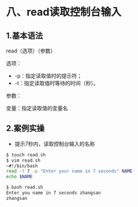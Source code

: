 # 八、read读取控制台输入

## 1.基本语法

read（选项）（参数）

选项：

- -p：指定读取值时的提示符；
- -t：指定读取值时等待的时间（秒）。

参数：

变量：指定读取值的变量名

## 2.案例实操

- 提示7秒内，读取控制台输入的名称

```bash
$ touch read.sh
$ vim read.sh
~#!/bin/bash
read -t 7 -p "Enter your name in 7 seconds" NAME
echo $NAME

$ bash read.sh
Enter you name in 7 seconds zhangsan
zhangsan
```